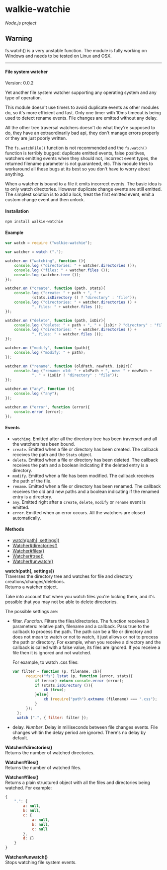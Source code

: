 walkie-watchie
==============

_Node.js project_

## Warning
fs.watch() is a very unstable function. The module is fully working on Windows and needs to be tested on Linux and OSX.
***

#### File system watcher ####

Version: 0.0.2

Yet another file system watcher supporting any operating system and any type of operation.

This module doesn't use timers to avoid duplicate events as other modules do, so it's more efficient and fast. Only one timer with 10ms timeout is being used to detect rename events. File changes are emitted without any delay.

All the other tree traversal watchers doesn't do what they're supposed to do, they have an extraordinarily bad api, they don't manage errors properly or they are just poorly written.

The `fs.watchFile()` function is not recommended and the `fs.watch()` function is terribly bugged: duplicate emitted events, false positives, watchers emitting events when they should not, incorrect event types, the returned filename parameter is not guaranteed, etc. This module tries to workaround all these bugs at its best so you don't have to worry about anything.

When a watcher is bound to a file it emits incorrect events. The basic idea is to only watch directories. However duplicate change events are still emitted. The simplest solution is to add a lock, treat the first emitted event, emit a custom change event and then unlock.

#### Installation ####

```
npm install walkie-watchie
```

#### Example ####

```javascript
var watch = require ("walkie-watchie");

var watcher = watch (".");

watcher.on ("watching", function (){
	console.log ("directories: " + watcher.directories ());
	console.log ("files: " + watcher.files ());
	console.log (watcher.tree ());
});

watcher.on ("create", function (path, stats){
	console.log ("create: " + path + ", " +
			(stats.isDirectory () ? "directory" : "file"));
	console.log ("directories: " + watcher.directories () +
			", files: " + watcher.files ());
});

watcher.on ("delete", function (path, isDir){
	console.log ("delete: " + path + ", " + (isDir ? "directory" : "file"));
	console.log ("directories: " + watcher.directories () +
			", files: " + watcher.files ());
});

watcher.on ("modify", function (path){
	console.log ("modify: " + path);
});

watcher.on ("rename", function (oldPath, newPath, isDir){
	console.log ("rename: old: " + oldPath + ", new: " + newPath + 
			", " + (isDir ? "directory" : "file"));
});

watcher.on ("any", function (){
	console.log ("any");
});

watcher.on ("error", function (error){
	console.error (error);
});
```

#### Events ####
- `watching`. Emitted after all the directory tree has been traversed and all the watchers has been bound.
- `create`. Emitted when a file or directory has been created. The callback receives the path and the `Stats` object.
- `delete`. Emitted when a file or directory has been deleted. The callback receives the path and a boolean indicating if the deleted entry is a directory.
- `modify`. Emitted when a file has been modified. The callback receives the path of the file.
- `rename`. Emitted when a file or directory has been renamed. The callback receives the old and new paths and a boolean indicating if the renamed entry is a directory.
- `any`. Emitted right after a `create`, `delete`, `modify` or `rename` event is emitted.
- `error`. Emitted when an error occurs. All the watchers are closed automatically.

#### Methods ####

- [watch(path[, settings])](#watch)
- [Watcher#directories()](#directories)
- [Watcher#files()](#files)
- [Watcher#tree()](#tree)
- [Watcher#unwatch()](#unwatch)

<a name="watch"></a>
__watch(path[, settings])__  
Traverses the directory tree and watches for file and directory creations/changes/deletions.   
Returns a watcher object.

Take into account that when you watch files you're locking them, and it's possible that you may not be able to delete directories.

The possible settings are:
- filter. _Function_. Filters the files/directories. The function receives 3 parameters: relative path, filename and a callback. Pass true to the callback to process the path. The path can be a file or directory and does not mean to watch or not to watch, it just allows or not to process the path or directory. For example, when you receive a directory and the callback is called with a false value, its files are ignored. If you receive a file then it is ignored and not watched.

  For example, to watch .css files:
  
  ```javascript
  var filter = function (p, filename, cb){
		require("fs").lstat (p, function (error, stats){
			if (error) return console.error (error);
			if (stats.isDirectory ()){
				cb (true);
			}else{
				cb (require("path").extname (filename) === ".css");
			}
		});
	};
	watch (".", { filter: filter });
  ```

- delay. _Number_. Delay in milliseconds between file changes events. File changes whitin the delay period are ignored. There's no delay by default.

<a name="directories"></a>
__Watcher#directories()__  
Returns the number of watched directories.

<a name="files"></a>
__Watcher#files()__  
Returns the number of watched files.

<a name="tree"></a>
__Watcher#files()__  
Returns a plain structured object with all the files and directories being watched. For example:

```javascript
{
	".": {
		a: null,
		b: null,
		c: {
			a: null,
			b: null,
			c: null
		},
		d: {}
	}
}
```

<a name="unwatch"></a>
__Watcher#unwatch()__  
Stops watching file system events.